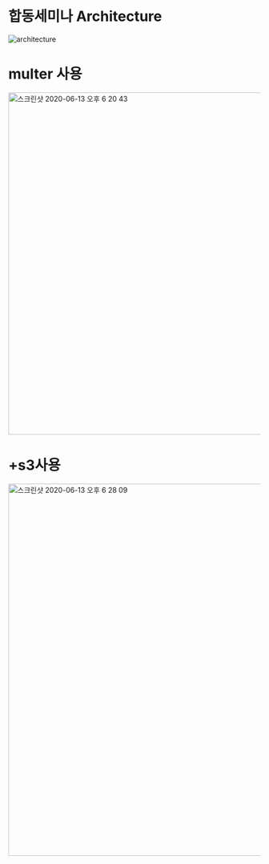 # 합동세미나 Architecture

![architecture](https://user-images.githubusercontent.com/22907830/84680360-8839b200-af6d-11ea-99f9-ba1bcd8e09c0.png)

# multer 사용

<img width="683" alt="스크린샷 2020-06-13 오후 6 20 43" src="https://user-images.githubusercontent.com/22907830/84621307-2e0d0280-af15-11ea-9a32-1fcb71c127c6.png">

# +s3사용

<img width="743" alt="스크린샷 2020-06-13 오후 6 28 09" src="https://user-images.githubusercontent.com/22907830/84621312-31a08980-af15-11ea-880f-36b0cd64ef06.png">

